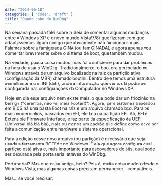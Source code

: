 ```yaml
---
date: "2014-06-18"
categories: [ "code", "draft" ]
title: "Dando cabo do WinDbg"
---
```

Na semana passada falei sobre a ideia de comentar algumas mudanças entre o Windows XP e o novo mundo Vista/7/8/ que fizeram com que adaptássemos algum código que obviamente não funcionaria mais. Falamos sobre a famigerada GINA (ou famiGINADA), e agora apenas vou comentar brevemente sobre o sistema de boot, que também mudou.

Na verdade, pouca coisa mudou, mas foi o suficiente para dar problemas na hora de usar o WinDbg. Tradicionalmente, o boot era gerenciado no Windows através de um arquivo localizado na raiz da partição ativa (configuração da MBR) chamado bootini. Dentro dele temos uma estrutura semelhante a um .INI (duh), onde a informação que vemos lá podia ser configurada nas configurações do Computador no Windows XP.

Hoje em dia esse arquivo nem existe mais, o que pode dar um friozinho na barriga ("caramba, não vai mais bootar!!"). Agora, para sistemas baseados em BIOS há uma pasta Boot na raiz e um arquivo chamado bcd. Para os mais moderninhos, baseados em EFI, ele fica na partição EFI. Ah, EFI é Extensible Firmware Interface, e faz parte da especificação da UEFI (Universal blá blá blá), mais ou menos um padrão que define como deve ser feita a comunicação entre hardware e sistema operacional.

Para a edição desse novo arquivo (ou partição) é necessário que seja usada a ferramenta BCDEdit no Windows. É ela que agora configura qual partição está ativa e, mais importante para escovadores de bits, qual pode ser depurada pela porta serial através do WinDbg.

Porta serial? Mas que coisa antiga, hein? Pois é, muita coisa mudou desde o Windows Vista, mas algumas coisas precisam permanecer... compatíveis.

Mas... se você precisar:

